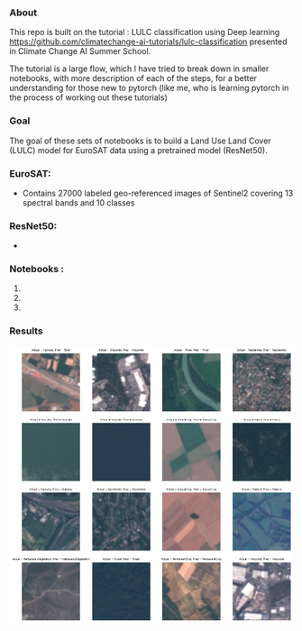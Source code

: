 ### About 
This repo is built on the tutorial : LULC classification using Deep learning https://github.com/climatechange-ai-tutorials/lulc-classification presented in Climate Change AI Summer School. 

The tutorial is a large flow, which I have tried to break down in smaller notebooks, with more description of each of the steps, for a better understanding for those new to pytorch (like me, who is learning pytorch in the process of working out these tutorials)

### Goal   
The goal of these sets of notebooks is to build a Land Use Land Cover (LULC) model for EuroSAT data using a pretrained model (ResNet50). 

### EuroSAT:   

* Contains 27000 labeled geo-referenced images of Sentinel2 covering 13 spectral bands and 10 classes 

### ResNet50:     
* 

### Notebooks : 
1. 
2. 
3. 

### Results

![](output.png)

